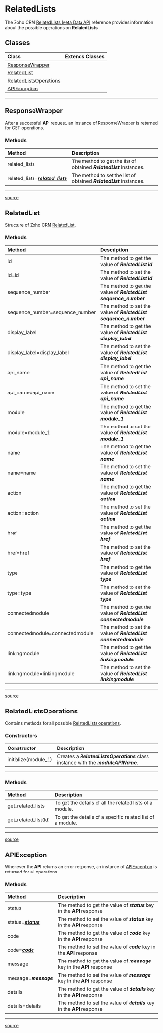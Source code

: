 # RelatedLists

The Zoho CRM [RelatedLists Meta Data API](https://www.zoho.com/crm/developer/docs/api/related-list-meta.html) reference provides information about the possible operations on **RelatedLists**.

## Classes

| Class                 | Extends Classes |
| :-------------------- | :-------------- |
| [ResponseWrapper](#responsewrapper) |  |
| [RelatedList](#relatedlist) |  |
| [RelatedListsOperations](#relatedlistsoperations) |  |
| [APIException](#apiexception) |  |

----

## ResponseWrapper

After a successful **API** request, an instance of [ResponseWrapper](../../src/com/zoho/crm/api/related_lists/response_wrapper.rb) is returned for GET operations.

### Methods

| Method                     | Description                                        |
| :------------------------- | :------------------------------------------------- |
| related_lists | The method to get the list of obtained ***RelatedList*** instances. |
| related_lists=***[related_lists](related_lists.md#relatedlist)*** | The method to set the list of obtained ***RelatedList*** instances. |
----

[source](../../src/com/zoho/crm/api/related_lists/response_wrapper.rb)

## RelatedList

Structure of Zoho CRM [RelatedList](../../src/com/zoho/crm/api/related_lists/related_list.rb).

### Methods

| Method                     | Description                                        |
| :------------------------- | :------------------------------------------------- |
| id | The method to get the value of ***RelatedList id*** |
| id=id | The method to set the value of ***RelatedList id*** |
| sequence_number | The method to get the value of ***RelatedList sequence_number*** |
| sequence_number=sequence_number | The method to set the value of ***RelatedList sequence_number*** |
| display_label | The method to get the value of ***RelatedList display_label*** |
| display_label=display_label | The method to set the value of ***RelatedList display_label*** |
| api_name | The method to get the value of ***RelatedList api_name*** |
| api_name=api_name | The method to set the value of ***RelatedList api_name*** |
| module | The method to get the value of ***RelatedList module_1*** |
| module=module_1 | The method to set the value of ***RelatedList module_1*** |
| name | The method to get the value of ***RelatedList name*** |
| name=name | The method to set the value of ***RelatedList name*** |
| action | The method to get the value of ***RelatedList action*** |
| action=action | The method to set the value of ***RelatedList action*** |
| href | The method to get the value of ***RelatedList href*** |
| href=href | The method to set the value of ***RelatedList href*** |
| type | The method to get the value of ***RelatedList type*** |
| type=type | The method to set the value of ***RelatedList type*** |
| connectedmodule | The method to get the value of ***RelatedList connectedmodule*** |
| connectedmodule=connectedmodule | The method to set the value of ***RelatedList connectedmodule*** |
| linkingmodule | The method to get the value of ***RelatedList linkingmodule*** |
| linkingmodule=linkingmodule | The method to set the value of ***RelatedList linkingmodule*** |
----

[source](../../src/com/zoho/crm/api/related_lists/related_list.rb)

## RelatedListsOperations

Contains methods for all possible [RelatedLists operations](../../src/com/zoho/crm/api/related_lists/related_lists_operations.rb).

### Constructors

| Constructor                                                   | Description                                                                     |
| :------------------------------------------------------------ | :------------------------------------------------------------------------------ |
| initialize(module_1) | Creates a ***RelatedListsOperations*** class instance with the ***moduleAPIName***. |
----

### Methods

| Method                     | Description                                        |
| :------------------------- | :------------------------------------------------- |
| get_related_lists | To get the details of all the related lists of a module. |
| get_related_list(id) | To get the details of a specific related list of a module. |
----

[source](../../src/com/zoho/crm/api/related_lists/related_lists_operations.rb)

## APIException

Whenever the **API** returns an error response, an instance of [APIException](../../src/com/zoho/crm/api/related_lists/api_exception.rb) is returned for all operations.

### Methods

| Method                     | Description                                        |
| :------------------------- | :------------------------------------------------- |
| status | The method to get the value of ***status*** key in  the **API** response |
| status=***[status](../util/choice.md#choice&lt;t>)*** | The method to set the value of ***status*** key in  the **API** response |
| code | The method to get the value of ***code*** key in  the **API** response |
| code=***[code](../util/choice.md#choice&lt;t>)*** | The method to set the value of ***code*** key in  the **API** response |
| message | The method to get the value of ***message*** key in  the **API** response |
| message=***[message](../util/choice.md#choice&lt;t>)*** | The method to set the value of ***message*** key in  the **API** response |
| details | The method to get the value of ***details*** key in  the **API** response |
| details=details | The method to set the value of ***details*** key in  the **API** response |
----

[source](../../src/com/zoho/crm/api/related_lists/api_exception.rb)
